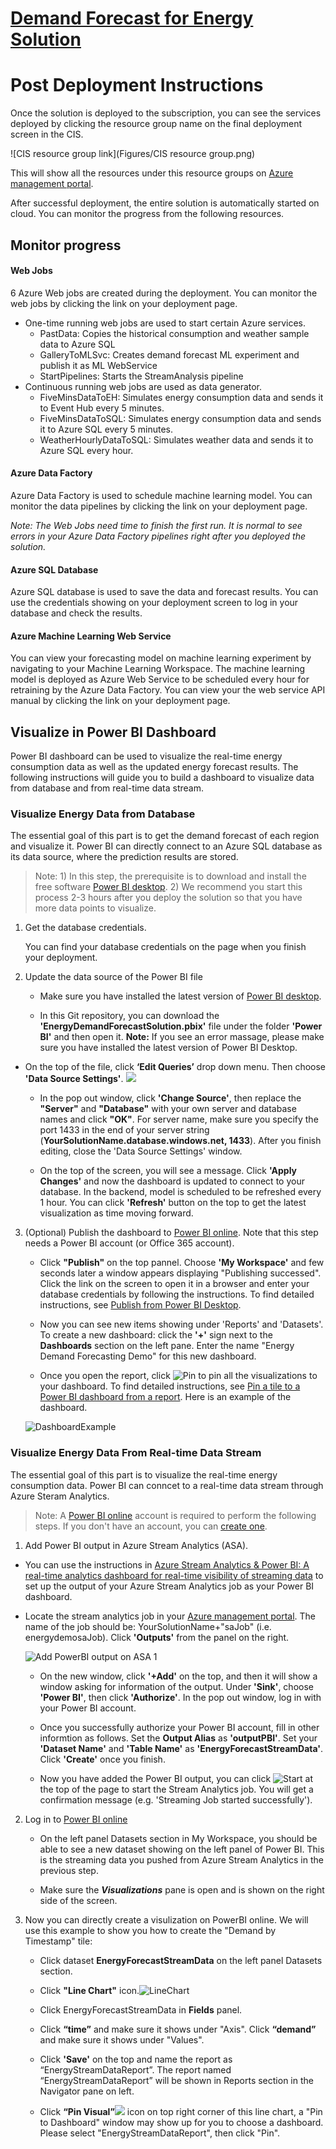 # [Demand Forecast for Energy Solution](https://caqs.azure.net/legacy#gallery/energyforecasting)

# Post Deployment Instructions
Once the solution is deployed to the subscription, you can see the services deployed by clicking the resource group name on the final deployment screen in the CIS.

![CIS resource group link](Figures/CIS resource group.png)

This will show all the resources under this resource groups on [Azure management portal](https://portal.azure.com/).

After successful deployment, the entire solution is automatically started on cloud. You can monitor the progress from the following resources.

## **Monitor progress**

#### Web Jobs
6 Azure Web jobs are created during the deployment. You can monitor the web jobs by clicking the link on your deployment page.
* One-time running web jobs are used to start certain Azure services.
  * PastData: Copies the historical consumption and weather sample data to Azure SQL
  * GalleryToMLSvc: Creates demand forecast ML experiment and publish it as ML WebService
  * StartPipelines: Starts the StreamAnalysis pipeline
* Continuous running web jobs are used as data generator.
  * FiveMinsDataToEH: Simulates energy consumption data and sends it to Event Hub every 5 minutes.
  * FiveMinsDataToSQL: Simulates energy consumption data and sends it to Azure SQL every 5 minutes.
  * WeatherHourlyDataToSQL: Simulates weather data and sends it to Azure SQL every hour.

#### Azure Data Factory

Azure Data Factory is used to schedule machine learning model. You can monitor the data pipelines by clicking the link on your deployment page.

*Note: The Web Jobs need time to finish the first run. It is normal to see errors in your Azure Data Factory pipelines right after you deployed the solution.*

#### Azure SQL Database

Azure SQL database is used to save the data and forecast results. You can use the credentials showing on your deployment screen to log in your database and check the results.

#### Azure Machine Learning Web Service

You can view your forecasting model on machine learning experiment by navigating to your Machine Learning Workspace. The machine learning model is deployed as Azure Web Service to be scheduled every hour for retraining by the Azure Data Factory. You can view your the web service API manual by clicking the link on your deployment page.

## **Visualize in Power BI Dashboard**

Power BI dashboard can be used to visualize the real-time energy consumption data as well as the updated energy forecast results. The following instructions will guide you to build a dashboard to visualize data from database and from real-time data stream.


### Visualize Energy Data from Database

The essential goal of this part is to get the demand forecast of each region and visualize it. Power BI can directly connect to an Azure SQL database as its data source, where the prediction results are stored.

> Note:  1) In this step, the prerequisite is to download and install the free software [Power BI desktop](https://powerbi.microsoft.com/desktop). 2) We recommend you start this process 2-3 hours after you deploy the solution so that you have more data points to visualize.

1.  Get the database credentials.

    You can find your database credentials on the page when you finish your deployment.

2.	Update the data source of the Power BI file
	-  Make sure you have installed the latest version of [Power BI desktop](https://powerbi.microsoft.com/desktop).

	-	In this Git repository, you can download the **'EnergyDemandForecastSolution.pbix'** file under the folder **'Power BI'** and then open it. **Note:** If you see an error massage, please make sure you have installed the latest version of Power BI Desktop.

  - On the top of the file, click **‘Edit Queries’** drop down menu. Then choose **'Data Source Settings'**.
  ![](Figures/PowerBI-7.png)

	- In the pop out window, click **'Change Source'**, then replace the **"Server"** and **"Database"** with	your own server and database names and click **"OK"**. For server
	name, make sure you specify the port 1433 in the end of your server string
	(**YourSolutionName.database.windows.net, 1433**). After you finish editing, close the 'Data Source Settings' window.

	- On the top of the screen, you will see a message. Click **'Apply Changes'** and now the dashboard is updated to connect to your database. In the backend, model is scheduled to be refreshed every 1 hour. You can click **'Refresh'** button on the top to get the latest visualization as time moving forward.

3. (Optional) Publish the dashboard to [Power BI
    online](http://www.powerbi.com/). Note that this step needs a Power BI account (or Office 365 account).

	-   Click **"Publish"** on the top pannel. Choose **'My Workspace'** and few seconds later a window appears displaying "Publishing successed". Click the link on the screen to open it in a browser and enter your database credentials by following the instructions. To find detailed instructions, see [Publish from Power BI Desktop](https://support.powerbi.com/knowledgebase/articles/461278-publish-from-power-bi-desktop).

	-   Now you can see new items showing under 'Reports' and 'Datasets'. To create a new dashboard: click the **'+'** sign next to the
    **Dashboards** section on the left pane. Enter the name "Energy Demand Forecasting Demo" for this new dashboard.

	-   Once you open the report, click   ![Pin](Figures/PowerBI-4.png) to pin all the
		visualizations to your dashboard. To find detailed instructions, see [Pin a tile to a Power BI dashboard from a report](https://support.powerbi.com/knowledgebase/articles/430323-pin-a-tile-to-a-power-bi-dashboard-from-a-report). Here is an example of the dashboard.

      ![DashboardExample](Figures/PowerBI-11.png)

### Visualize Energy Data From Real-time Data Stream

The essential goal of this part is to visualize the real-time energy consumption data. Power BI can conncet to a real-time data stream through Azure Steram Analytics.

> Note: A [Power BI online](http://www.powerbi.com/)
account is required to perform the following steps. If you don't have an
account, you can [create one](https://powerbi.microsoft.com/pricing).

1.  Add Power BI output in Azure Stream Analytics (ASA).

  - You can use the instructions in
[Azure Stream Analytics & Power BI: A real-time analytics dashboard for real-time visibility of streaming data](stream-analytics-power-bi-dashboard.md)
to set up the output of your Azure Stream Analytics job as your Power BI dashboard.

  - Locate the stream analytics job in your [Azure management portal](https://portal.azure.com). The name of the job should be: YourSolutionName+"saJob" (i.e. energydemosaJob). Click **'Outputs'** from the panel on the right.

    ![Add PowerBI output on ASA 1](Figures/PowerBI-1.png)

    - On the new window, click **'+Add'** on the top, and then it will show a window asking for information of the output. Under **'Sink'**, choose **'Power BI'**, then click **'Authorize'**. In the pop out window, log in with your Power BI account.

    - Once you successfully authorize your Power BI account, fill in other informtion as follows. Set the **Output Alias** as **'outputPBI'**. Set your **'Dataset Name'** and **'Table Name'** as **'EnergyForecastStreamData'**. Click **'Create'** once you finish.

    - Now you have added the Power BI output, you can click ![Start](Figures/PowerBI-2.png) at the top of the page to start the Stream Analytics job. You will get a confirmation message (e.g. 'Streaming Job started successfully').

2. Log in to [Power BI online](http://www.powerbi.com)

    -   On the left panel Datasets section in My Workspace, you should be able to see a new dataset showing on the left panel of Power BI. This is the streaming data you pushed from Azure Stream Analytics in the previous step.

    -   Make sure the ***Visualizations*** pane is open and is shown on the
    right side of the screen.

3. Now you can directly create a visulization on PowerBI online. We will use this example to show you how to create the "Demand by Timestamp" tile:
	-	Click dataset **EnergyForecastStreamData** on the left panel Datasets section.

	-	Click **"Line Chart"** icon.![LineChart](Figures/PowerBI-3.png)

	-	Click EnergyForecastStreamData in **Fields** panel.

	-	Click **“time”** and make sure it shows under "Axis". Click **“demand”** and make sure it shows under "Values".

	-	Click **'Save'** on the top and name the report as “EnergyStreamDataReport”. The report named “EnergyStreamDataReport” will be shown in Reports section in the Navigator pane on left.

	-	Click **“Pin Visual”**![](Figures/PowerBI-4.png) icon on top right corner of this line chart, a "Pin to Dashboard" window may show up for you to choose a dashboard. Please select "EnergyStreamDataReport", then click "Pin".

